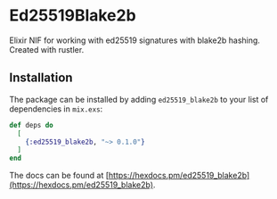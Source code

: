# Ed25519Blake2b

Elixir NIF for working with ed25519 signatures with blake2b hashing. Created with rustler.

## Installation

The package can be installed by adding `ed25519_blake2b` to your list of dependencies in `mix.exs`:

```elixir
def deps do
  [
    {:ed25519_blake2b, "~> 0.1.0"}
  ]
end
```

The docs can be found at [https://hexdocs.pm/ed25519_blake2b](https://hexdocs.pm/ed25519_blake2b).
